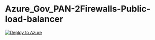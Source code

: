 # Azure_Gov_PAN-2Firewalls-Public-load-balancer

[![Deploy to Azure](http://azuredeploy.net/deploybutton.png)](https://portal.azure.us/#create/Microsoft.Template/uri/https://raw.githubusercontent.com/kylgrn/Azure_Gov_PAN-2Firewalls-Public-load-balancer/master/Azure_Gov_PAN-2Firewalls-Public-load-balancer/azuredeploy.json/)
